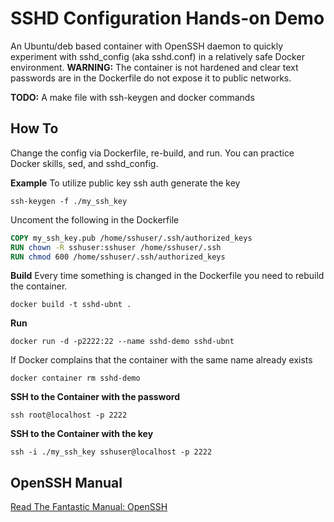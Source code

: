 SSHD Configuration Hands-on Demo
================================
An Ubuntu/deb based container with OpenSSH daemon to quickly experiment with sshd_config (aka sshd.conf) in a relatively safe Docker environment. 
__WARNING:__ The container is not hardened and clear text passwords are in the Dockerfile do not expose it to public networks.

__TODO:__ A make file with ssh-keygen and docker commands 

How To
------
Change the config via Dockerfile, re-build, and run. You can practice Docker skills, sed, and sshd_config. 

__Example__
To utilize public key ssh auth generate the key
``` Shell
ssh-keygen -f ./my_ssh_key
```
Uncoment the following in the Dockerfile
``` Dockerfile
COPY my_ssh_key.pub /home/sshuser/.ssh/authorized_keys
RUN chown -R sshuser:sshuser /home/sshuser/.ssh
RUN chmod 600 /home/sshuser/.ssh/authorized_keys
```

__Build__
Every time something is changed in the Dockerfile you need to rebuild the container.
``` Shell
docker build -t sshd-ubnt .
```

__Run__
``` Shell
docker run -d -p2222:22 --name sshd-demo sshd-ubnt
```
If Docker complains that the container with the same name already exists
``` Shell
docker container rm sshd-demo
```

__SSH to the Container with the password__
``` Shell
ssh root@localhost -p 2222
```

__SSH to the Container with the key__
``` Shell
ssh -i ./my_ssh_key sshuser@localhost -p 2222
```


OpenSSH Manual
--------------
[Read The Fantastic Manual: OpenSSH](https://www.openssh.com/manual.html)

